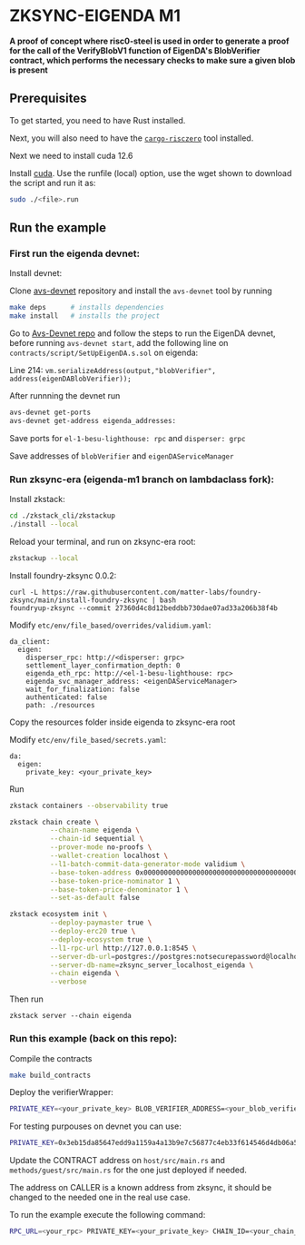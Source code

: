 # ZKSYNC-EIGENDA M1

**A proof of concept where risc0-steel is used in order to generate a proof for the call of the VerifyBlobV1 function of EigenDA's BlobVerifier contract, which performs the necessary checks to make sure a given blob is present**

## Prerequisites

To get started, you need to have Rust installed.

Next, you will also need to have the [`cargo-risczero`](https://dev.risczero.com/api/zkvm/install) tool installed.

Next we need to install cuda 12.6

Install [cuda](https://developer.nvidia.com/cuda-downloads?target_os=Linux&target_arch=x86_64&Distribution=Debian&target_version=12&target_type=runfile_local).
Use the runfile (local) option, use the wget shown to download the script and run it as:

```bash
sudo ./<file>.run
```



## Run the example

### First run the eigenda devnet:

Install devnet: 

Clone [avs-devnet](https://github.com/Layr-Labs/avs-devnet) repository and install the `avs-devnet` tool by running

```bash
make deps      # installs dependencies
make install   # installs the project
```

Go to [Avs-Devnet repo](https://github.com/Layr-Labs/avs-devnet/blob/main/examples/eigenda.yaml) and follow the steps to run the EigenDA devnet, before running `avs-devnet start`, add the following line on `contracts/script/SetUpEigenDA.s.sol` on eigenda:

Line 214: `vm.serializeAddress(output,"blobVerifier", address(eigenDABlobVerifier));`

After runnning the devnet run

```bash
avs-devnet get-ports
avs-devnet get-address eigenda_addresses: 
```

Save ports for `el-1-besu-lighthouse: rpc` and `disperser: grpc`

Save addresses of `blobVerifier` and `eigenDAServiceManager`

### Run zksync-era (eigenda-m1 branch on lambdaclass fork):

Install zkstack:

```bash
cd ./zkstack_cli/zkstackup
./install --local
```

Reload your terminal, and run on zksync-era root:

```bash
zkstackup --local
```

Install foundry-zksync 0.0.2:

```
curl -L https://raw.githubusercontent.com/matter-labs/foundry-zksync/main/install-foundry-zksync | bash
foundryup-zksync --commit 27360d4c8d12beddbb730dae07ad33a206b38f4b
```

Modify `etc/env/file_based/overrides/validium.yaml`:

```
da_client:
  eigen:
    disperser_rpc: http://<disperser: grpc>
    settlement_layer_confirmation_depth: 0
    eigenda_eth_rpc: http://<el-1-besu-lighthouse: rpc>
    eigenda_svc_manager_address: <eigenDAServiceManager>
    wait_for_finalization: false
    authenticated: false
    path: ./resources
```

Copy the resources folder inside eigenda to zksync-era root

Modify `etc/env/file_based/secrets.yaml`:

```
da:
  eigen:
    private_key: <your_private_key>
```

Run

```bash
zkstack containers --observability true

zkstack chain create \
          --chain-name eigenda \
          --chain-id sequential \
          --prover-mode no-proofs \
          --wallet-creation localhost \
          --l1-batch-commit-data-generator-mode validium \
          --base-token-address 0x0000000000000000000000000000000000000001 \
          --base-token-price-nominator 1 \
          --base-token-price-denominator 1 \
          --set-as-default false

zkstack ecosystem init \
          --deploy-paymaster true \
          --deploy-erc20 true \
          --deploy-ecosystem true \
          --l1-rpc-url http://127.0.0.1:8545 \
          --server-db-url=postgres://postgres:notsecurepassword@localhost:5432 \
          --server-db-name=zksync_server_localhost_eigenda \
          --chain eigenda \
          --verbose
```

Then run
```
zkstack server --chain eigenda
```


### Run this example (back on this repo):

Compile the contracts

```bash
make build_contracts
```

Deploy the verifierWrapper:

```bash
PRIVATE_KEY=<your_private_key> BLOB_VERIFIER_ADDRESS=<your_blob_verifier_address> forge script contracts/script/Deployer.s.sol:Deployer --rpc-url <your_rpc_url> --broadcast -vvvv
```

For testing purpouses on devnet you can use:
```bash
PRIVATE_KEY=0x3eb15da85647edd9a1159a4a13b9e7c56877c4eb33f614546d4db06a51868b1c BLOB_VERIFIER_ADDRESS=0x00CfaC4fF61D52771eF27d07c5b6f1263C2994A1 forge script contracts/script/Deployer.s.sol:Deployer --rpc-url http://127.0.0.1:<your_port> --broadcast -vvvv
```

Update the CONTRACT address on ```host/src/main.rs``` and ```methods/guest/src/main.rs``` for the one just deployed if needed.

The address on CALLER is a known address from zksync, it should be changed to the needed one in the real use case.

To run the example execute the following command:

```bash
RPC_URL=<your_rpc> PRIVATE_KEY=<your_private_key> CHAIN_ID=<your_chain_id> RUST_LOG=info cargo run --release
```


